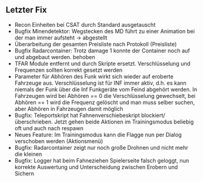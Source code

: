 ## Letzter Fix
- Recon Einheiten bei CSAT durch Standard ausgetauscht
- Bugfix Minendetektor: Wegstecken des MD führt zu einer Animation bei der man immer aufsteht -> abgestellt
- Überarbeitung der gesamten Preisliste nach Protokoll (Preisliste)
- Bugfix Radarcontainer: Trotz damage 1 konnte der Container noch auf und abgebaut werden. behoben
- TFAR Module entfernt und durch Skripte ersetzt. Verschlüsselung und Frequenzen sollten korrekt gesetzt werden
- Parameter für Abhören des Funk wirkt sich wieder auf eroberte Fahrzeuge aus. Verschlüsselung ist für INF immer aktiv, d.h. es kann niemals der Funk über die Inf Funkgeräte vom Feind abgehört werden. In Fahrzeugen wird bei Abhören == 0 die Verschlüsselung gewechselt, bei Abhören == 1 wird die Frequenz gelöscht und man muss selber suchen, aber Abhören in Fahrzeugen damit möglich
- Bugfix: Teleportskript hat Fahnenverschiebeskript blockiert/überschrieben. Jetzt gehen beide Aktionen im Trainingsmodus beliebig oft und auch nach respawn
- Neues Feature: Im Trainingsmodus kann die Flagge nun per Dialog verschoben werden (Aktionsmenü)
- Bugfix: Radarcontainer zeigt nur noch große Drohnen und nicht mehr die kleinen
- Bugfix: Logger hat beim Fahneziehen Spielerseite falsch geloggt, nun korrekte Auswertung und Unterscheidung zwischen Erobern und Sichern